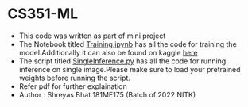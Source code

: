 # CS351-ML
- This code was written as part of mini project
- The Notebook titled [Training.ipynb](Training.ipynb) has all the code for training the model.Additionally it can also be found on kaggle [here](https://www.kaggle.com/darthroco31415/cs-minor-shreyasbhat?scriptVersionId=78558179)
- The script titled [SingleInference.py](SingleInference.py) has all the code for running inference on single image.Please make sure to load your pretrained weights before running the script.
- Refer pdf for further explaination 
- Author : Shreyas Bhat 181ME175 (Batch of 2022 NITK)
